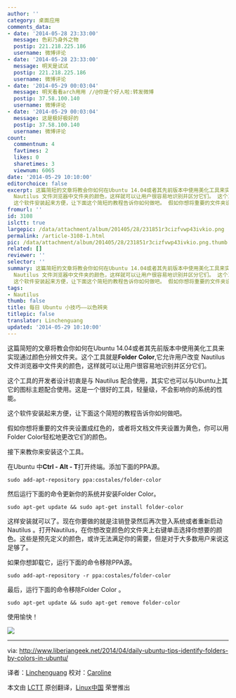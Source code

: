 ```yaml
---
author: ''
category: 桌面应用
comments_data:
- date: '2014-05-28 23:33:00'
  message: 色彩乃身外之物
  postip: 221.218.225.186
  username: 微博评论
- date: '2014-05-28 23:33:00'
  message: 明天是试试
  postip: 221.218.225.186
  username: 微博评论
- date: '2014-05-29 00:03:04'
  message: 明天看看arch用用 //@你是个好人啦:转发微博
  postip: 37.58.100.140
  username: 微博评论
- date: '2014-05-29 00:03:04'
  message: 这是极好极好的
  postip: 37.58.100.140
  username: 微博评论
count:
  commentnum: 4
  favtimes: 2
  likes: 0
  sharetimes: 3
  viewnum: 6065
date: '2014-05-29 10:10:00'
editorchoice: false
excerpt: 这篇简短的文章将教会你如何在Ubuntu 14.04或者其先前版本中使用美化工具来实现通过颜色分辨文件夹。这个工具就是Folder Color,它允许用户改变
  Nautilus 文件浏览器中文件夹的颜色，这样就可以让用户很容易地识别并区分它们。 这个工具的开发者设计初衷是与 Nautilus 配合使用，其实它也可以与Ubuntu上其它的图标主题配合使用。这是一个很好的工具，轻量级，不会影响你的系统的性能。
  这个软件安装起来方便，让下面这个简短的教程告诉你如何做吧。 假如你想将重要的文件夹设置成红色的，或者将文档文件夹设置为黄色，你可以用Folder Color
fromurl: ''
id: 3108
islctt: true
largepic: /data/attachment/album/201405/28/231851r3cizfvwp43ivkio.png
permalink: /article-3108-1.html
pic: /data/attachment/album/201405/28/231851r3cizfvwp43ivkio.png.thumb.jpg
related: []
reviewer: ''
selector: ''
summary: 这篇简短的文章将教会你如何在Ubuntu 14.04或者其先前版本中使用美化工具来实现通过颜色分辨文件夹。这个工具就是Folder Color,它允许用户改变
  Nautilus 文件浏览器中文件夹的颜色，这样就可以让用户很容易地识别并区分它们。 这个工具的开发者设计初衷是与 Nautilus 配合使用，其实它也可以与Ubuntu上其它的图标主题配合使用。这是一个很好的工具，轻量级，不会影响你的系统的性能。
  这个软件安装起来方便，让下面这个简短的教程告诉你如何做吧。 假如你想将重要的文件夹设置成红色的，或者将文档文件夹设置为黄色，你可以用Folder Color
tags:
- Nautilus
thumb: false
title: 每日 Ubuntu 小技巧——以色辨夹
titlepic: false
translator: Linchenguang
updated: '2014-05-29 10:10:00'
---
```


这篇简短的文章将教会你如何在Ubuntu 14.04或者其先前版本中使用美化工具来实现通过颜色分辨文件夹。这个工具就是**Folder Color**,它允许用户改变 Nautilus 文件浏览器中文件夹的颜色，这样就可以让用户很容易地识别并区分它们。


这个工具的开发者设计初衷是与 Nautilus 配合使用，其实它也可以与Ubuntu上其它的图标主题配合使用。这是一个很好的工具，轻量级，不会影响你的系统的性能。


这个软件安装起来方便，让下面这个简短的教程告诉你如何做吧。


假如你想将重要的文件夹设置成红色的，或者将文档文件夹设置为黄色，你可以用Folder Color轻松地更改它们的颜色。


接下来教你来安装这个工具。


在Ubuntu 中**Ctrl - Alt - T**打开终端。添加下面的PPA源。



```
sudo add-apt-repository ppa:costales/folder-color

```

然后运行下面的命令更新你的系统并安装Folder Color。



```
sudo apt-get update && sudo apt-get install folder-color

```

这样安装就可以了。现在你要做的就是注销登录然后再次登入系统或者重新启动Nautilus 。打开Nautilus，在你想改变颜色的文件夹上右键单击选择你想要的颜色。这些是预先定义的颜色，或许无法满足你的需要，但是对于大多数用户来说这足够了。


如果你想卸载它，运行下面的命令移除PPA源。



```
sudo add-apt-repository -r ppa:costales/folder-color

```

最后，运行下面的命令移除Folder Color 。



```
sudo apt-get update && sudo apt-get remove folder-color

```

使用愉快！


![](/data/attachment/album/201405/28/231851r3cizfvwp43ivkio.png)




---


via: <http://www.liberiangeek.net/2014/04/daily-ubuntu-tips-identify-folders-by-colors-in-ubuntu/>


译者：[Linchenguang](https://github.com/Linchenguang) 校对：[Caroline](https://github.com/carolinewuyan)


本文由 [LCTT](https://github.com/LCTT/TranslateProject) 原创翻译，[Linux中国](http://linux.cn/) 荣誉推出